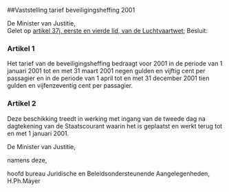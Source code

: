 <meta http-equiv='Content-Type' content='text/html; charset=utf-8' />

##Vaststelling tarief beveiligingsheffing 2001

De Minister van Justitie,  
Gelet op [artikel 37j, eerste en vierde lid, van de Luchtvaartwet](../../../../../../wet/luchtvaartwet/BWBR0002267/README.md);
Besluit:    

### Artikel  1  

Het tarief van de beveiligingsheffing bedraagt voor 2001 in de periode van 1 januari 2001 tot en met 31 maart 2001 negen gulden en vijftig cent per passagier en in de periode van 1 april tot en met 31 december 2001 tien gulden en vijfenzeventig cent per passagier.  

### Artikel  2  

Deze beschikking treedt in werking met ingang van de tweede dag na dagtekening van de Staatscourant waarin het is geplaatst en werkt terug tot en met 1 januari 2001.  

De 
Minister van Justitie, 

namens deze, 

hoofd bureau Juridische en Beleidsondersteunende Aangelegenheden, 
H.Ph.Mayer    
